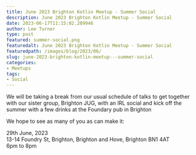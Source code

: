 ```yaml
---
title: June 2023 Brighton Kotlin Meetup - Summer Social 
description: June 2023 Brighton Kotlin Meetup - Summer Social 
date: 2023-06-17T11:15:02.209946
author: Lee Turner
type: post
featured: summer-social.png
featuredalt: June 2023 Brighton Kotlin Meetup - Summer Social 
featuredpath: /images/blog/2023/06/
slug: june-2023-brighton-kotlin-meetup---summer-social
categories:
- Meetups
tags:
- Social
---
```

We will be taking a break from our usual schedule of talks to get together with our sister group, Brighton JUG, with an IRL social and kick off the summer with a few drinks at the Foundary pub in Brighton

We hope to see as many of you as can make it:

29th June, 2023  
13-14 Foundry St, Brighton, Brighton and Hove, Brighton BN1 4AT  
6pm to 8pm


